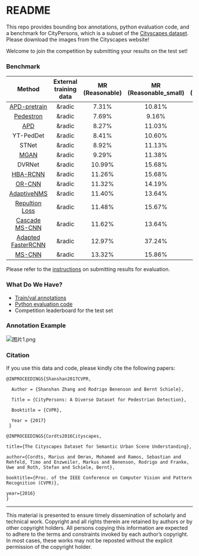 # README #

This repo provides bounding box annotations, python evaluation code, and a benchmark for CityPersons, which is a subset of the [Cityscapes dataset](https://www.cityscapes-dataset.com/).
Please download the images from the Cityscapes website!

Welcome to join the competition by submitting your results on the test set!

### Benchmark ###

|         Method         | External training data | MR (Reasonable) | MR (Reasonable_small) | MR (Reasonable_occ=heavy) | MR (All) |
|:----------------------:|:----------------------:|:---------------:|:---------------------:|:-------------------------:|:--------:|
| [APD-pretrain](https://arxiv.org/abs/1910.09188) |  &radic  |      7.31%     |         10.81%        |           28.07%          |  32.71%  |
| [Pedestron](https://arxiv.org/abs/2003.08799) |  &radic  |      7.69%     |         9.16%        |           27.08%          |  28.33%  |
| [APD](https://arxiv.org/abs/1910.09188) |  &radic  |      8.27%     |         11.03%        |           35.45%          |  35.65%  |
| YT-PedDet |  &radic  |      8.41%     |         10.60%        |           37.88%          |  37.22%  |
| STNet |  &radic  |      8.92%     |         11.13%        |           34.31%          |  29.54%  |
| [MGAN](https://arxiv.org/abs/1910.06160) |  &radic  |      9.29%     |         11.38%        |           40.97%          |  38.86%  |
| DVRNet |  &radic  |      10.99%     |         15.68%        |           43.77%          |  41.48%  |
| [HBA-RCNN](https://arxiv.org/abs/1911.11985) |  &radic  |      11.26%     |         15.68%        |           39.54%          |  38.77%  |
| [OR-CNN](https://arxiv.org/abs/1807.08407)     |  &radic  |      11.32%     |         14.19%        |           51.43%          |  40.19%  |
| [AdaptiveNMS](http://openaccess.thecvf.com/content_CVPR_2019/papers/Liu_Adaptive_NMS_Refining_Pedestrian_Detection_in_a_Crowd_CVPR_2019_paper.pdf)     |  &radic  |      11.40%     |         13.64%        |           46.99%          |  38.89%  |
| [Repultion Loss](http://arxiv.org/abs/1711.07752)     |  &radic  |      11.48%     |         15.67%        |           52.59%          |  39.17%  |
| [Cascade MS-CNN](https://arxiv.org/abs/1906.09756)     |  &radic  |      11.62%     |         13.64%        |           47.14%          |  37.63%  |
|  [Adapted FasterRCNN](http://202.119.95.70/cache/12/03/openaccess.thecvf.com/f36bf52f1783160552c75ae3cd300e84/Zhang_CityPersons_A_Diverse_CVPR_2017_paper.pdf)  |  &radic  |      12.97%     |         37.24%        |           50.47%          |  43.86%  |
| [MS-CNN](https://arxiv.org/abs/1607.07155)     |  &radic  |      13.32%     |         15.86%        |           51.88%          |  39.94%  |

[comment]: <![leaderboard.png](https://bitbucket.org/repo/XXegAKG/images/1374766803-leaderboard.png)> 

Please refer to the [instructions](https://github.com/cvgroup-njust/CityPersons/tree/master/evaluation/?at=default) on submitting results for evaluation.

### What Do We Have? ###

* [Train/val annotations](https://github.com/cvgroup-njust/CityPersons/tree/master/annotations/?at=default)
* [Python evaluation code](https://github.com/cvgroup-njust/CityPersons/tree/master/evaluation/eval_script/?at=default)
* Competition leaderboard for the test set


### Annotation Example ###
![图片1.png](https://github.com/cvgroup-njust/CityPersons/blob/master/imgs/%E5%9B%BE%E7%89%871.png)

### Citation ###

If you use this data and code, please kindly cite the following papers:

```
@INPROCEEDINGS{Shanshan2017CVPR,

  Author = {Shanshan Zhang and Rodrigo Benenson and Bernt Schiele},

  Title = {CityPersons: A Diverse Dataset for Pedestrian Detection},

  Booktitle = {CVPR},

  Year = {2017}
 }

@INPROCEEDINGS{Cordts2016Cityscapes,

title={The Cityscapes Dataset for Semantic Urban Scene Understanding},

author={Cordts, Marius and Omran, Mohamed and Ramos, Sebastian and Rehfeld, Timo and Enzweiler, Markus and Benenson, Rodrigo and Franke, Uwe and Roth, Stefan and Schiele, Bernt},

booktitle={Proc. of the IEEE Conference on Computer Vision and Pattern Recognition (CVPR)},

year={2016}
}
```
---------------------------------------------------------------------------------------------------------------------
This material is presented to ensure timely dissemination of scholarly and technical work. Copyright and all rights therein are retained by authors or by other copyright holders. All persons copying this information are expected to adhere to the terms and constraints invoked by each author’s copyright. In most cases, these works may not be reposted without the explicit permission of the copyright holder.
